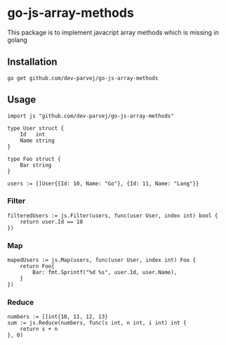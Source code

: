 # go-js-array-methods

This package is to implement javacript array methods which is missing in golang

## Installation

```
go get github.com/dev-parvej/go-js-array-methods

```

## Usage

```
import js "github.com/dev-parvej/go-js-array-methods"

type User struct {
	Id   int
	Name string
}

type Foo struct {
	Bar string
}

users := []User{{Id: 10, Name: "Go"}, {Id: 11, Name: "Lang"}}

```

### Filter

```
filteredUsers := js.Filter(users, func(user User, index int) bool {
    return user.Id == 10
})

```

### Map

```
mapedUsers := js.Map(users, func(user User, index int) Foo {
    return Foo{
        Bar: fmt.Sprintf("%d %s", user.Id, user.Name),
    }
})

```

### Reduce 
```
numbers := []int{10, 11, 12, 13}
sum := js.Reduce(numbers, func(s int, n int, i int) int {
    return s + n
}, 0)

```

